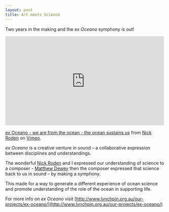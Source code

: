 ```yaml
---
layout: post
title: Art meets Science
---
```

Two years in the making and the *ex Oceano* symphony is out!

<iframe src="https://player.vimeo.com/video/80873449" width="500" height="281" frameborder="0" webkitallowfullscreen mozallowfullscreen allowfullscreen></iframe> <p><a href="https://vimeo.com/80873449">ex Oceano - we are from the ocean - the ocean sustains us</a> from <a href="https://vimeo.com/nickroden">Nick Roden</a> on <a href="https://vimeo.com">Vimeo</a>.</p>

*ex Oceano* is a creative venture in sound – a collaborative expression between disciplines and understandings.

The wonderful [Nick Roden](https://twitter.com/nickproden) and I expressed our understanding of science to a composer - [Matthew Dewey](http://www.lynchpin.org.au/our-projects/ex-oceano/about-the-composer/) then the composer expressed that science back to us in sound – by making a symphony.

This made for a way to generate a different experience of ocean science and promote understanding of the role of the ocean in supporting life.

For more info on *ex Oceano* visit [http://www.lynchpin.org.au/our-projects/ex-oceano/](http://www.lynchpin.org.au/our-projects/ex-oceano/)
